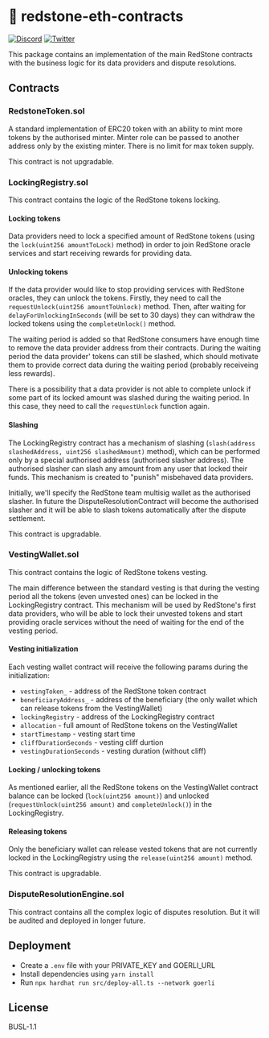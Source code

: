 # 🔗 redstone-eth-contracts

[![Discord](https://img.shields.io/discord/786251205008949258?logo=discord)](https://discord.gg/2CT6hN6C)
[![Twitter](https://img.shields.io/twitter/follow/redstone_defi?style=flat&logo=twitter)](https://twitter.com/intent/follow?screen_name=limestone_defi)

This package contains an implementation of the main RedStone contracts with the business logic for its data providers and dispute resolutions.

## Contracts

### RedstoneToken.sol

A standard implementation of ERC20 token with an ability to mint more tokens by the authorised minter. Minter role can be passed to another address only by the existing minter. There is no limit for max token supply.

This contract is not upgradable.

### LockingRegistry.sol

This contract contains the logic of the RedStone tokens locking.

#### Locking tokens

Data providers need to lock a specified amount of RedStone tokens (using the `lock(uint256 amountToLock)` method) in order to join RedStone oracle services and start receiving rewards for providing data.

#### Unlocking tokens

If the data provider would like to stop providing services with RedStone oracles, they can unlock the tokens. Firstly, they need to call the `requestUnlock(uint256 amountToUnlock)` method. Then, after waiting for `delayForUnlockingInSeconds` (will be set to 30 days) they can withdraw the locked tokens using the `completeUnlock()` method.

The waiting period is added so that RedStone consumers have enough time to remove the data provider address from their contracts. During the waiting period the data provider' tokens can still be slashed, which should motivate them to provide correct data during the waiting period (probably receiveing less rewards).

There is a possibility that a data provider is not able to complete unlock if some part of its locked amount was slashed during the waiting period. In this case, they need to call the `requestUnlock` function again.

#### Slashing

The LockingRegistry contract has a mechanism of slashing (`slash(address slashedAddress, uint256 slashedAmount)` method), which can be performed only by a special authorised address (authorised slasher address). The authorised slasher can slash any amount from any user that locked their funds. This mechanism is created to "punish" misbehaved data providers.

Initially, we'll specify the RedStone team multisig wallet as the authorised slasher. In future the DisputeResolutionContract will become the authorised slasher and it will be able to slash tokens automatically after the dispute settlement.

This contract is upgradable.

### VestingWallet.sol

This contract contains the logic of RedStone tokens vesting.

The main difference between the standard vesting is that during the vesting period all the tokens (even unvested ones) can be locked in the LockingRegistry contract. This mechanism will be used by RedStone's first data providers, who will be able to lock their unvested tokens and start providing oracle services without the need of waiting for the end of the vesting period.

#### Vesting initialization

Each vesting wallet contract will receive the following params during the initialization:

- `vestingToken_` - address of the RedStone token contract
- `beneficiaryAddress_` - address of the beneficiary (the only wallet which can release tokens from the VestingWallet)
- `lockingRegistry` - address of the LockingRegistry contract
- `allocation` - full amount of RedStone tokens on the VestingWallet
- `startTimestamp` - vesting start time
- `cliffDurationSeconds` - vesting cliff durtion
- `vestingDurationSeconds` - vesting duration (without cliff)

#### Locking / unlocking tokens

As mentioned earlier, all the RedStone tokens on the VestingWallet contract balance can be locked (`lock(uint256 amount)`) and unlocked (`requestUnlock(uint256 amount)` and `completeUnlock()`) in the LockingRegistry.

#### Releasing tokens

Only the beneficiary wallet can release vested tokens that are not currently locked in the LockingRegistry using the `release(uint256 amount)` method.

This contract is upgradable.

### DisputeResolutionEngine.sol

This contract contains all the complex logic of disputes resolution. But it will be audited and deployed in longer future.

## Deployment

- Create a `.env` file with your PRIVATE_KEY and GOERLI_URL
- Install dependencies using `yarn install`
- Run `npx hardhat run src/deploy-all.ts --network goerli`

## License

BUSL-1.1
